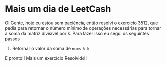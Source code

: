 # Mais um dia de LeetCash

Oi Gente, hoje eu estou sem paciência, então resolvi o exercício 3512, que pedia para retornar o número mínimo de operações necessárias para tornar a soma da matriz divisível por k. Para fazer isso eu segui os seguintes passos

1. Retornar o valor da soma de ``nums % k``

E pronto!! Mais um exercício Resolvido!!
